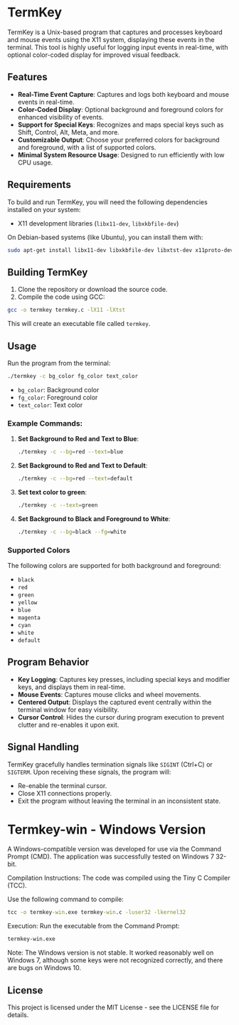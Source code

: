 
# TermKey

TermKey is a Unix-based program that captures and processes keyboard and mouse events using the X11 system, displaying these events in the terminal. This tool is highly useful for logging input events in real-time, with optional color-coded display for improved visual feedback.

## Features

- **Real-Time Event Capture**: Captures and logs both keyboard and mouse events in real-time.
- **Color-Coded Display**: Optional background and foreground colors for enhanced visibility of events.
- **Support for Special Keys**: Recognizes and maps special keys such as Shift, Control, Alt, Meta, and more.
- **Customizable Output**: Choose your preferred colors for background and foreground, with a list of supported colors.
- **Minimal System Resource Usage**: Designed to run efficiently with low CPU usage.

## Requirements

To build and run TermKey, you will need the following dependencies installed on your system:

- X11 development libraries (`libx11-dev`, `libxkbfile-dev`)

On Debian-based systems (like Ubuntu), you can install them with:

```bash
sudo apt-get install libx11-dev libxkbfile-dev libxtst-dev x11proto-dev libxext-dev
```

## Building TermKey

1. Clone the repository or download the source code.
2. Compile the code using GCC:

```bash
gcc -o termkey termkey.c -lX11 -lXtst
```

This will create an executable file called `termkey`.

## Usage

Run the program from the terminal:

```bash
./termkey -c bg_color fg_color text_color
```

- `bg_color`: Background color
- `fg_color`: Foreground color
- `text_color`: Text color

### Example Commands:

1. **Set Background to Red and Text to Blue**:
   ```bash
   ./termkey -c --bg=red --text=blue
   ```

2. **Set Background to Red and Text to Default**:
   ```bash
   ./termkey -c --bg=red --text=default
   ```

3. **Set text color to green**:
   ```bash
   ./termkey -c --text=green
   ```
   
4. **Set Background to Black and Foreground to White**:
   ```bash
   ./termkey -c --bg=black --fg=white
   ```

### Supported Colors

The following colors are supported for both background and foreground:

- `black`
- `red`
- `green`
- `yellow`
- `blue`
- `magenta`
- `cyan`
- `white`
- `default`

## Program Behavior

- **Key Logging**: Captures key presses, including special keys and modifier keys, and displays them in real-time.
- **Mouse Events**: Captures mouse clicks and wheel movements.
- **Centered Output**: Displays the captured event centrally within the terminal window for easy visibility.
- **Cursor Control**: Hides the cursor during program execution to prevent clutter and re-enables it upon exit.

## Signal Handling

TermKey gracefully handles termination signals like `SIGINT` (Ctrl+C) or `SIGTERM`. Upon receiving these signals, the program will:

- Re-enable the terminal cursor.
- Close X11 connections properly.
- Exit the program without leaving the terminal in an inconsistent state.

# Termkey-win - Windows Version
A Windows-compatible version was developed for use via the Command Prompt (CMD). The application was successfully tested on Windows 7 32-bit.

Compilation Instructions:
The code was compiled using the Tiny C Compiler (TCC).

Use the following command to compile:
```cmd
tcc -o termkey-win.exe termkey-win.c -luser32 -lkernel32
```

Execution:
Run the executable from the Command Prompt:
```cmd
termkey-win.exe
```

Note: The Windows version is not stable. It worked reasonably well on Windows 7, although some keys were not recognized correctly, and there are bugs on Windows 10.

## License

This project is licensed under the MIT License - see the LICENSE file for details.
